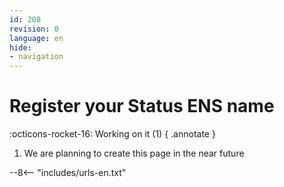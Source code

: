 ```yaml
---
id: 208
revision: 0
language: en
hide:
- navigation
---
```


# Register your Status ENS name

:octicons-rocket-16: Working on it (1)
{ .annotate }

1. We are planning to create this page in the near future


--8<-- "includes/urls-en.txt"